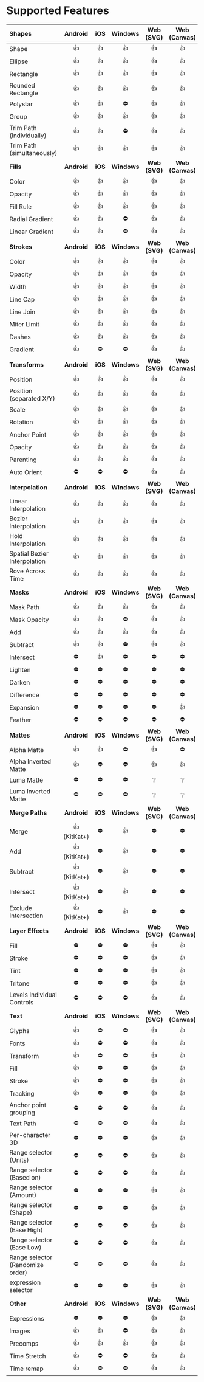 # Supported Features

| **Shapes** | **Android** | **iOS** | **Windows** | **Web (SVG)** | **Web (Canvas)** | **Web (HTML)** |
|:--|:-:|:-:|:-:|:-:|:-:|:-:|
| Shape |                         👍 | 👍 | 👍 | 👍 | 👍 | 👍 |
| Ellipse |                       👍 | 👍 | 👍 | 👍 | 👍 | 👍 |
| Rectangle |                     👍 | 👍 | 👍 | 👍 | 👍 | 👍 |
| Rounded Rectangle |             👍 | 👍 | 👍 | 👍 | 👍 | 👍 |
| Polystar |                      👍 | 👍 | ️️️️️️️️⛔️ | 👍 | 👍 | 👍 |
| Group |                         👍 | 👍 | 👍 | 👍 | 👍 | 👍 |
| Trim Path (individually) |      👍 | 👍 | ️️️️️️️️⛔️ | 👍 | 👍 | 👍 |
| Trim Path (simultaneously) |    👍 | 👍 | 👍 | 👍 | 👍 | 👍 |
| **Fills** | **Android** | **iOS** | **Windows** | **Web (SVG)** | **Web (Canvas)** | **Web (HTML)** |
| Color |                         👍 | 👍 | 👍 | 👍 | 👍 | 👍 |
| Opacity |                       👍 | 👍 | 👍 | 👍 | 👍 | 👍 |
| Fill Rule |                     👍 | 👍 | 👍 | 👍 | 👍 | 👍 |
| Radial Gradient |               👍 | 👍 | ️️️️️️️️⛔️ | 👍 | 👍 | 👍 |
| Linear Gradient |               👍 | 👍 | ️️️️️️️️⛔️ | 👍 | 👍 | 👍 |
| **Strokes** | **Android** | **iOS** | **Windows** | **Web (SVG)** | **Web (Canvas)** | **Web (HTML)** |
| Color |                         👍 | 👍 | 👍 | 👍 | 👍 | 👍 |
| Opacity |                       👍 | 👍 | 👍 | 👍 | 👍 | 👍 |
| Width |                         👍 | 👍 | 👍 | 👍 | 👍 | 👍 |
| Line Cap |                      👍 | 👍 | 👍 | 👍 | 👍 | 👍 |
| Line Join |                     👍 | 👍 | 👍 | 👍 | 👍 | 👍 |
| Miter Limit |                   👍 | 👍 | 👍 | 👍 | 👍 | 👍 |
| Dashes |                        👍 | 👍 | 👍 | 👍 | 👍 | 👍 |
| Gradient |                      👍 | ️️️️️️️️⛔️ | ️️️️️️️️⛔️ | 👍 | 👍 | 👍 |
| **Transforms** | **Android** | **iOS** | **Windows** | **Web (SVG)** | **Web (Canvas)** | **Web (HTML)** |
| Position |                      👍 | 👍 | 👍 | 👍 | 👍 | 👍 |
| Position (separated X/Y) |      👍 | 👍 | 👍 | 👍 | 👍 | 👍 |
| Scale |                         👍 | 👍 | 👍 | 👍 | 👍 | 👍 |
| Rotation |                      👍 | 👍 | 👍 | 👍 | 👍 | 👍 |
| Anchor Point |                  👍 | 👍 | 👍 | 👍 | 👍 | 👍 |
| Opacity |                       👍 | 👍 | 👍 | 👍 | 👍 | 👍 |
| Parenting |                     👍 | 👍 | 👍 | 👍 | 👍 | 👍 |
| Auto Orient |                   ⛔️ | ⛔️ | ⛔️ | 👍 | 👍 | 👍 |
| **Interpolation** | **Android** | **iOS** | **Windows** | **Web (SVG)** | **Web (Canvas)** | **Web (HTML)** |
| Linear Interpolation |          👍 | 👍 | 👍 | 👍 | 👍 | 👍 |
| Bezier Interpolation |          👍 | 👍 | 👍 | 👍 | 👍 | 👍 |
| Hold Interpolation |            👍 | 👍 | 👍 | 👍 | 👍 | 👍 |
| Spatial Bezier Interpolation |  👍 | 👍 | 👍 | 👍 | 👍 | 👍 |
| Rove Across Time |              👍 | 👍 | 👍 | 👍 | 👍 | 👍 |
| **Masks** | **Android** | **iOS** | **Windows** | **Web (SVG)** | **Web (Canvas)** | **Web (HTML)** |
| Mask Path |                     👍 | 👍 | 👍 | 👍 | 👍 | 👍 |
| Mask Opacity |                  👍 | 👍 | ⛔️ | 👍 | 👍 | 👍 |
| Add |                           👍 | 👍 | 👍 | 👍 | 👍 | 👍 |
| Subtract |                      👍 | 👍 | ⛔️ | 👍 | 👍 | 👍 |
| Intersect |                     ⛔️ | 👍 | ⛔️ | ️⛔ | ⛔ | ⛔ |
| Lighten |                       ⛔️ | ⛔️ | ⛔️ | ⛔️ | ⛔ | ⛔ |
| Darken |                        ⛔️ | ⛔️ | ⛔️ | ⛔️ | ⛔ | ⛔ |
| Difference |                    ⛔️ | ⛔️ | ⛔️ | ⛔️ | ⛔ | ⛔ |
| Expansion |                     ⛔️ | ⛔️ | ⛔️ | ⛔️ | 👍 | 👍 |
| Feather |                       ⛔️ | ⛔️ | ⛔️ | ⛔️ | ⛔ | ⛔ |
| **Mattes** | **Android** | **iOS** | **Windows** | **Web (SVG)** | **Web (Canvas)** | **Web (HTML)** |
| Alpha Matte |                   👍 | 👍 | ⛔️ | 👍 | ⛔️ | 👍 |
| Alpha Inverted Matte |          👍 | ⛔️ | ⛔️ | 👍 | 👍 | 👍 |
| Luma Matte |                    ⛔️ | ⛔️ | ⛔️ | ❔ | ❔ | ❔ |
| Luma Inverted Matte |           ⛔️ | ⛔️ | ⛔️ | ❔ | ❔ | ❔ |
| **Merge Paths** | **Android** | **iOS** | **Windows** | **Web (SVG)** | **Web (Canvas)** | **Web (HTML)** |
| Merge |                         👍 (KitKat+) | ⛔ | 👍 | ⛔ | ⛔ | ⛔ |
| Add |                           👍 (KitKat+) | ⛔ | 👍 | ⛔ | ⛔ | ⛔ |
| Subtract |                      👍 (KitKat+) | ⛔ | 👍 | ⛔ | ⛔ | ⛔ |
| Intersect |                     👍 (KitKat+) | ⛔ | 👍 | ⛔ | ⛔ | ⛔ |
| Exclude Intersection |          👍 (KitKat+) | ⛔ | 👍 | ⛔ | ⛔ | ⛔ |
| **Layer Effects** | **Android** | **iOS** | **Windows** | **Web (SVG)** | **Web (Canvas)** | **Web (HTML)** |
| Fill |                          ⛔️ | ⛔️ | ⛔️ | 👍 | 👍 | 👍 |
| Stroke |                        ⛔️ | ⛔️ | ⛔️ | 👍 | 👍 | 👍 |
| Tint |                          ⛔️ | ⛔️ | ⛔️ | 👍 | 👍 | 👍 |
| Tritone |                       ⛔️ | ⛔️ | ⛔️ | 👍 | 👍 | 👍 |
| Levels Individual Controls |    ⛔️ | ⛔️ | ⛔️ | 👍 | 👍 | 👍 |
| **Text** | **Android** | **iOS** | **Windows** | **Web (SVG)** | **Web (Canvas)** | **Web (HTML)** |
| Glyphs |                        👍 | ⛔️ | ⛔️ | 👍 | 👍 | 👍 |
| Fonts |                         👍 | ⛔️ | ⛔️ | 👍 | 👍 | 👍 |
| Transform |                     👍 | ⛔️ | ⛔️ | 👍 | 👍 | 👍 |
| Fill |                          👍 | ⛔️ | ⛔️ | 👍 | 👍 | 👍 |
| Stroke |                        👍 | ⛔️ | ⛔️ | 👍 | 👍 | 👍 |
| Tracking |                      👍 | ⛔️ | ⛔️ | 👍 | 👍 | 👍 |
| Anchor point grouping |         ⛔️ | ⛔️ | ⛔️ | 👍 | 👍 | 👍 |
| Text Path |                     ⛔ | ⛔️ | ⛔️ | 👍 | 👍 | 👍 |
| Per-character 3D |              ⛔ | ⛔️ | ⛔️ | 👍 | 👍 | 👍 |
| Range selector (Units) |        ⛔ | ⛔️ | ⛔️ | 👍 | 👍 | 👍 |
| Range selector (Based on) |     ⛔ | ⛔️ | ⛔️ | 👍 | 👍 | 👍 |
| Range selector (Amount) |       ⛔ | ⛔️ | ⛔️ | 👍 | 👍 | 👍 |
| Range selector (Shape) |        ⛔ | ⛔️ | ⛔️ | 👍 | 👍 | 👍 |
| Range selector (Ease High) |    ⛔ | ⛔️ | ⛔️ | 👍 | 👍 | 👍 |
| Range selector (Ease Low)  |    ⛔ | ⛔️ | ⛔️ | 👍 | 👍 | 👍 |
| Range selector (Randomize order) | ⛔ | ⛔️ | ⛔️ | 👍 | 👍 | 👍 |
| expression selector |           ⛔ | ⛔️ | ⛔️ | 👍 | 👍 | 👍 |
| **Other** | **Android** | **iOS** | **Windows** | **Web (SVG)** | **Web (Canvas)** | **Web (HTML)** |
| Expressions |                   ⛔️ | ⛔️ | ⛔️ | 👍 | 👍 | 👍 |
| Images |                        👍 | 👍 | ⛔️ | 👍 | 👍 | 👍 |
| Precomps |                      👍 | 👍 | 👍 | 👍 | 👍 | 👍 |
| Time Stretch |                  👍 | ⛔️ | ⛔️ | 👍 | 👍 | 👍 |
| Time remap |                    👍 | ⛔️ | ⛔️ | 👍 | 👍 | 👍 |
